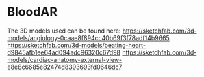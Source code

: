 # BloodAR

The 3D models used can be found here:
  https://sketchfab.com/3d-models/angiology-0caae8f894cc40b69f3f78adf14b9665
  https://sketchfab.com/3d-models/beating-heart-d9845afb1ee64ad094adc96320c67d98
  https://sketchfab.com/3d-models/cardiac-anatomy-external-view-e8e8c6685e82474d8393693fd0646dc7
